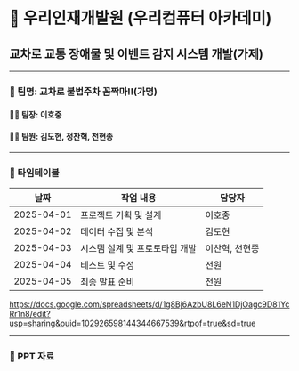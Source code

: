 # 🌟 우리인재개발원 (우리컴퓨터 아카데미)
## 교차로 교통 장애물 및 이벤트 감지 시스템 개발(가제)

---

### 👥 팀명: 교차로 불법주차 꼼짝마!!(가명)

#### 👨‍💼 팀장: 이호중  
#### 👩‍💻 팀원: 김도현, 정찬혁, 천현종

---

### 📅 타임테이블
| 날짜       | 작업 내용               | 담당자      |
|------------|-------------------------|-------------|
| 2025-04-01 | 프로젝트 기획 및 설계    | 이호중      |
| 2025-04-02 | 데이터 수집 및 분석      | 김도현      |
| 2025-04-03 | 시스템 설계 및 프로토타입 개발 | 이찬혁, 천현종 |
| 2025-04-04 | 테스트 및 수정          | 전원        |
| 2025-04-05 | 최종 발표 준비           | 전원        |
https://docs.google.com/spreadsheets/d/1g8Bj6AzbU8L6eN1DjOagc9D81YcRr1n8/edit?usp=sharing&ouid=102926598144344667539&rtpof=true&sd=true

---

### 📂 PPT 자료


